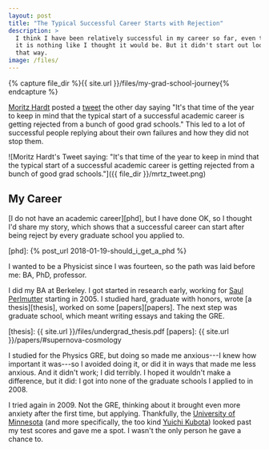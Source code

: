 ```yaml
---
layout: post
title: "The Typical Successful Career Starts with Rejection"
description: >
  I think I have been relatively successful in my career so far, even though
  it is nothing like I thought it would be. But it didn't start out looking
  that way.
image: /files/
---
```


{% capture file_dir %}{{ site.url }}/files/my-grad-school-journey{% endcapture %}

[Moritz Hardt][mrtz] posted a [tweet][mrtz_tweet] the other day saying "It's
that time of the year to keep in mind that the typical start of a successful
academic career is getting rejected from a bunch of good grad schools." This
led to a lot of successful people replying about their own failures and how
they did not stop them.

[mrtz]: http://mrtz.org
[mrtz_tweet]: https://twitter.com/mrtz/status/950493433822560257

![Moritz Hardt's Tweet saying: "It's that time of the year to keep in mind
that the typical start of a successful academic career is getting rejected
from a bunch of good grad schools."]({{ file_dir }}/mrtz_tweet.png)

## My Career

[I do not have an academic career][phd], but I have done OK, so I thought I'd
share my story, which shows that a successful career can start after being
reject by every graduate school you applied to.

[phd]: {% post_url 2018-01-19-should_i_get_a_phd %}

I wanted to be a Physicist since I was fourteen, so the path
was laid before me: BA, PhD, professor.

I did my BA at Berkeley. I got started in research early, working for [Saul
Perlmutter][saul] starting in 2005. I studied hard, graduate with honors,
wrote [a thesis][thesis], worked on some [papers][papers]. The next step was
graduate school, which meant writing essays and taking the GRE.

[saul]: https://en.wikipedia.org/wiki/Saul_Perlmutter
[thesis]: {{ site.url }}/files/undergrad_thesis.pdf
[papers]: {{ site.url }}/papers/#supernova-cosmology

I studied for the Physics GRE, but doing so made me anxious---I knew how
important it was---so I avoided doing it, or did it in ways that made me less
anxious. And it didn't work; I did terribly. I hoped it wouldn't make a
difference, but it did: I got into none of the graduate schools I applied to
in 2008.

I tried again in 2009. Not the GRE, thinking about it brought even more
anxiety after the first time, but applying. Thankfully, the [University of
Minnesota][umn] (and more specifically, the too kind [Yuichi Kubota][yk])
looked past my test scores and gave me a spot. I wasn't the only person he
gave a chance to.

[umn]: https://en.wikipedia.org/wiki/University_of_Minnesota
[yk]: https://www.physics.umn.edu/people/yk.html
